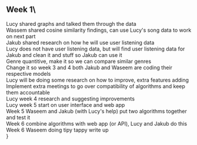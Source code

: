 ## Week 1\
Lucy shared graphs and talked them through the data\
Wassem shared cosine similarity findings, can use Lucy's song data to work on next part\
Jakub shared research on how he will use user listening data\
Lucy does not have user listening data, but will find user listening data for Jakub and clean it and stuff so Jakub can use it\
Genre quantitive, make it so we can compare similar genres\
Change it so week 3 and 4 both Jakub and Waseem are coding their respective models\
Lucy will be doing some research on how to improve, extra features adding\
Implement extra meetings to go over compatibility of algorithms and keep them accountable\
Lucy week 4 research and suggesting improvements\
Lucy week 5 start on user interface and web app\
Week 5 Waseem and Jakub (with Lucy's help) put two algorithms together and test it\
Week 6 combine algorithms with web app (or API), Lucy and Jakub do this\
Week 6 Waseem doing tipy tappy write up\
}
